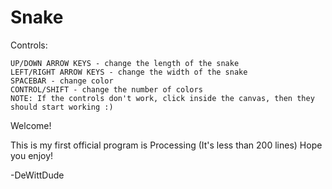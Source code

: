 # Snake

  Controls:
	
	UP/DOWN ARROW KEYS - change the length of the snake
	LEFT/RIGHT ARROW KEYS - change the width of the snake
	SPACEBAR - change color
	CONTROL/SHIFT - change the number of colors
	NOTE: If the controls don't work, click inside the canvas, then they should start working :)
	
Welcome!

This is my first official program is Processing (It's less than 200 lines)
Hope you enjoy!
  
-DeWittDude
